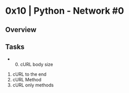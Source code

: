 # 0x10 | Python - Network #0

## Overview


## Tasks
- 0. cURL body size
1. cURL to the end
2. cURL Method
3. cURL only methods

